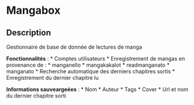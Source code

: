 # Mangabox

## Description
Gestionnaire de base de donnée de lectures de manga

**Fonctionnalités** :
	* Comptes utilisateurs
	* Enregistrement de mangas en provenance de :
		* manganello
		* mangakakalot
		* readmanganato
		* manganato
	* Recherche automatique des derniers chapitres sortis
	* Enregistrement du dernier chapitre lu

**Informations sauveargeées** :
	* Nom
	* Auteur
	* Tags
	* Cover
	* Url et nom du dernier chapitre sorti
